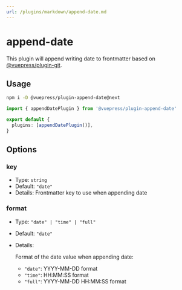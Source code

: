 ```yaml
---
url: /plugins/markdown/append-date.md
---
```

# append-date

This plugin will append writing date to frontmatter based on [@vuepress/plugin-git](../development/git.md).

## Usage

```bash
npm i -D @vuepress/plugin-append-date@next
```

```ts title=".vuepress/config.ts"
import { appendDatePlugin } from '@vuepress/plugin-append-date'

export default {
  plugins: [appendDatePlugin()],
}
```

## Options

### key

* Type: `string`
* Default: `"date"`
* Details: Frontmatter key to use when appending date

### format

* Type: `"date" | "time" | "full"`
* Default: `"date"`
* Details:

  Format of the date value when appending date:

  * `"date"`: YYYY-MM-DD format
  * `"time"`: HH:MM:SS format
  * `"full"`: YYYY-MM-DD HH:MM:SS format
